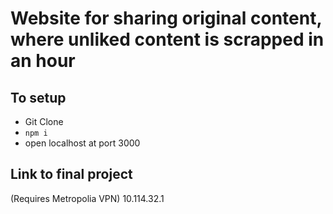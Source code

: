 # Website for sharing original content, where unliked content is scrapped in an hour

## To setup

* Git Clone
* `npm i`
* open localhost at port 3000

## Link to final project 
(Requires Metropolia VPN)
10.114.32.1
